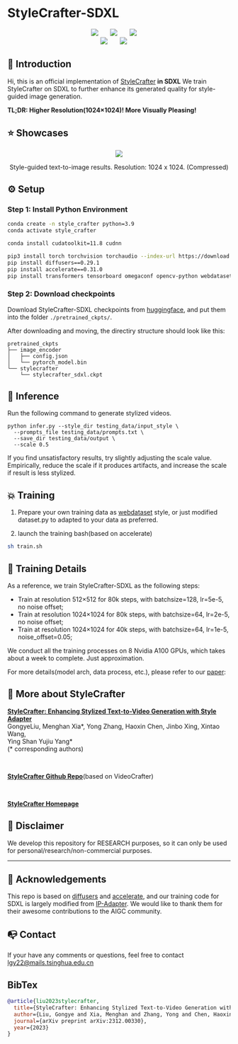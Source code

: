 # StyleCrafter-SDXL

<div align="center">

 <a href='https://arxiv.org/abs/2312.00330'><img src='https://img.shields.io/badge/arXiv-2312.00330-b31b1b.svg'></a> &nbsp;&nbsp;&nbsp;&nbsp;&nbsp;
 <a href='https://gongyeliu.github.io/StyleCrafter.github.io/'><img src='https://img.shields.io/badge/Project-Page-Green'></a> &nbsp;&nbsp;&nbsp;&nbsp;&nbsp;
<a href='https://huggingface.co/spaces/liuhuohuo/StyleCrafter'><img src='https://img.shields.io/badge/%F0%9F%A4%97%20Hugging%20Face-Demo-blue'></a> &nbsp;&nbsp;&nbsp;&nbsp;&nbsp;<br>
 <a href='https://github.com/GongyeLiu/StyleCrafter'><img src='https://img.shields.io/badge/StyleCrafter-VideoCrafter-darkcyan'></a> &nbsp;&nbsp;&nbsp;&nbsp;&nbsp;
  <a href='https://github.com/GongyeLiu/StyleCrafter-SDXL'><img src='https://img.shields.io/badge/StyleCrafter-SDXL-darkcyan'></a> &nbsp;&nbsp;&nbsp;&nbsp;&nbsp;
</div>

## 🔆 Introduction

Hi, this is an official implementation of [StyleCrafter](https://github.com/GongyeLiu/StyleCrafter) **in SDXL**
We train StyleCrafter on SDXL to further enhance its generated quality for style-guided image generation.


**TL;DR: Higher Resolution(1024×1024)!  More Visually Pleasing!**


## ⭐ Showcases

<div align="center">
<img src=.asset/teaser.png>
<p>Style-guided text-to-image results. Resolution: 1024 x 1024. (Compressed)</p>
</div>


## ⚙️ Setup

### Step 1: Install Python Environment

```bash
conda create -n style_crafter python=3.9
conda activate style_crafter

conda install cudatoolkit=11.8 cudnn

pip3 install torch torchvision torchaudio --index-url https://download.pytorch.org/whl/cu118
pip install diffusers==0.29.1
pip install accelerate==0.31.0
pip install transformers tensorboard omegaconf opencv-python webdataset
```

### Step 2: Download checkpoints

Download StyleCrafter-SDXL checkpoints from [huggingface](https://huggingface.co/liuhuohuo/StyleCrafter-SDXL), and put them into the folder `./pretrained_ckpts/`.

After downloading and moving, the directiry structure should look like this:

```
pretrained_ckpts
├── image_encoder
│   ├── config.json
│   └── pytorch_model.bin
└── stylecrafter
    └── stylecrafter_sdxl.ckpt
```

## 💫 Inference

Run the following command to generate stylized videos.

```
python infer.py --style_dir testing_data/input_style \
  --prompts_file testing_data/prompts.txt \
  --save_dir testing_data/output \
  --scale 0.5
```

If you find unsatisfactory results, try slightly adjusting the scale value. Empirically, reduce the scale if it produces artifacts, and increase the scale if result is less stylized.


## 💥 Training

1. Prepare your own training data as [webdataset](https://github.com/webdataset/webdataset) style, or just modified dataset.py to adapted to your data as preferred.

2. launch the training bash(based on accelerate)

```bash
sh train.sh
```

## 📝 Training Details

As a reference, we train StyleCrafter-SDXL as the following steps:

* Train at resolution 512×512 for 80k steps, with batchsize=128, lr=5e-5, no noise offset;
* Train at resolution 1024×1024 for 80k steps, with batchsize=64, lr=2e-5, no noise offset;
* Train at resolution 1024×1024 for 40k steps, with batchsize=64, lr=1e-5, noise_offset=0.05;

We conduct all the training processes on 8 Nvidia A100 GPUs, which takes about a week to complete. Just approximation.

For more details(model arch, data process, etc.), please refer to our [paper](https://arxiv.org/abs/2312.00330):


## 🧰 More about StyleCrafter

**[StyleCrafter: Enhancing Stylized Text-to-Video Generation with Style Adapter](https://arxiv.org/abs/2312.00330)**
</br>
GongyeLiu, 
Menghan Xia*, 
Yong Zhang, 
Haoxin Chen, 
Jinbo Xing, 
Xintao Wang,  
Ying Shan
Yujiu Yang*
<br>
(* corresponding authors)

<br>

**[StyleCrafter Github Repo](https://github.com/GongyeLiu/StyleCrafter)**(based on VideoCrafter)

<br>

**[StyleCrafter Homepage](https://gongyeliu.github.io/StyleCrafter.github.io/)**


## 📢 Disclaimer
We develop this repository for RESEARCH purposes, so it can only be used for personal/research/non-commercial purposes.
****

## 🙏 Acknowledgements
This repo is based on [diffusers](https://huggingface.co/docs/diffusers/index) and [accelerate](https://huggingface.co/docs/accelerate/index), and our training code for SDXL is largely modified from [IP-Adapter](https://github.com/tencent-ailab/IP-Adapter). We would like to thank them for their awesome contributions to the AIGC community. 

## 📭 Contact
If your have any comments or questions, feel free to contact <lgy22@mails.tsinghua.edu.cn>

## BibTex
```bibtex
@article{liu2023stylecrafter,
  title={StyleCrafter: Enhancing Stylized Text-to-Video Generation with Style Adapter},
  author={Liu, Gongye and Xia, Menghan and Zhang, Yong and Chen, Haoxin and Xing, Jinbo and Wang, Xintao and Yang, Yujiu and Shan, Ying},
  journal={arXiv preprint arXiv:2312.00330},
  year={2023}
}
```